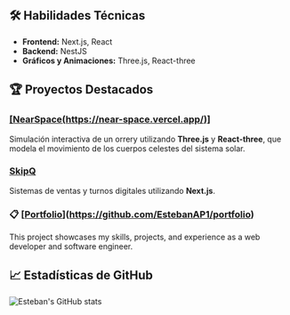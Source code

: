 

<!-- ![Banner de Perfil](https://your-banner-image-url.com) <!-- Reemplaza con tu imagen de banner preferida -->

## 🛠️ Habilidades Técnicas

- **Frontend:** Next.js, React
- **Backend:** NestJS
- **Gráficos y Animaciones:** Three.js, React-three

## 🏆 Proyectos Destacados

### [[NearSpace(https://near-space.vercel.app/)]](https://github.com/EstebanAP1/near-space)
Simulación interactiva de un orrery utilizando **Three.js** y **React-three**, que modela el movimiento de los cuerpos celestes del sistema solar.

### [SkipQ](https://skipq.vercel.app/?site=presentation-test)
Sistemas de ventas y turnos digitales utilizando **Next.js**.

### 📋 [[Portfolio](https://esteban-padilla-portfolio.vercel.app/)](https://github.com/EstebanAP1/portfolio) 
This project showcases my skills, projects, and experience as a web developer and software engineer.

## 📈 Estadísticas de GitHub

![Esteban's GitHub stats](https://github-readme-stats.vercel.app/api?username=EstebanAP1&show_icons=true&theme=radical)
